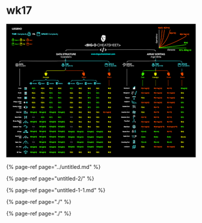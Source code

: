 # wk17

![](../../.gitbook/assets/image%20%282%29.png)

{% page-ref page="../untitled.md" %}

{% page-ref page="untitled-2/" %}

{% page-ref page="untitled-1-1.md" %}

{% page-ref page="./" %}

{% page-ref page="./" %}

